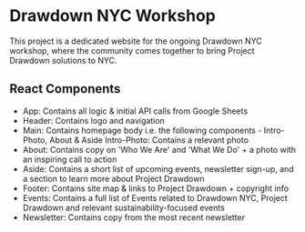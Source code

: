 # Drawdown NYC Workshop

This project is a dedicated website for the ongoing Drawdown NYC workshop, where the community comes together to bring Project Drawdown solutions to NYC.

## React Components

- App: Contains all logic & initial API calls from Google Sheets
- Header: Contains logo and navigation
- Main: Contains homepage body i.e. the following components - Intro-Photo, About & Aside
Intro-Photo: Contains a relevant photo
- About: Contains copy on 'Who We Are' and 'What We Do' + a photo with an inspiring call to action
- Aside: Contains a short list of upcoming events, newsletter sign-up, and a section to learn more about Project Drawdown
- Footer: Contains site map & links to Project Drawdown + copyright info
- Events: Contains a full list of Events related to Drawdown NYC, Project Drawdown and relevant sustainability-focused events
- Newsletter: Contains copy from the most recent newsletter 